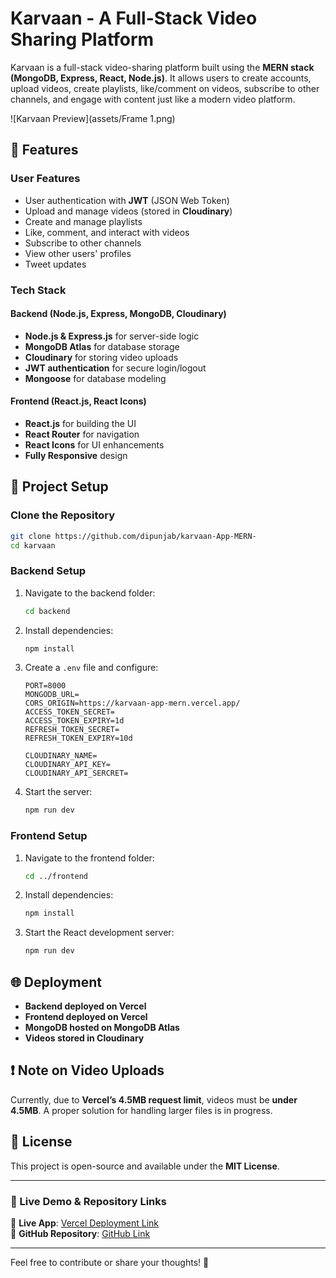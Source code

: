 # Karvaan - A Full-Stack Video Sharing Platform

Karvaan is a full-stack video-sharing platform built using the **MERN stack (MongoDB, Express, React, Node.js)**. It allows users to create accounts, upload videos, create playlists, like/comment on videos, subscribe to other channels, and engage with content just like a modern video platform.

![Karvaan Preview](assets/Frame 1.png)

## 🚀 Features

### **User Features**
- User authentication with **JWT** (JSON Web Token)
- Upload and manage videos (stored in **Cloudinary**)
- Create and manage playlists
- Like, comment, and interact with videos
- Subscribe to other channels
- View other users' profiles
- Tweet updates

### **Tech Stack**
#### **Backend** (Node.js, Express, MongoDB, Cloudinary)
- **Node.js & Express.js** for server-side logic
- **MongoDB Atlas** for database storage
- **Cloudinary** for storing video uploads
- **JWT authentication** for secure login/logout
- **Mongoose** for database modeling

#### **Frontend** (React.js, React Icons)
- **React.js** for building the UI
- **React Router** for navigation
- **React Icons** for UI enhancements
- **Fully Responsive** design

## 📂 Project Setup

### **Clone the Repository**
```bash
git clone https://github.com/dipunjab/karvaan-App-MERN-
cd karvaan
```

### **Backend Setup**
1. Navigate to the backend folder:
   ```bash
   cd backend
   ```
2. Install dependencies:
   ```bash
   npm install
   ```
3. Create a `.env` file and configure:
   ```env
   PORT=8000
   MONGODB_URL=
   CORS_ORIGIN=https://karvaan-app-mern.vercel.app/
   ACCESS_TOKEN_SECRET=
   ACCESS_TOKEN_EXPIRY=1d
   REFRESH_TOKEN_SECRET=
   REFRESH_TOKEN_EXPIRY=10d

   CLOUDINARY_NAME=
   CLOUDINARY_API_KEY=
   CLOUDINARY_API_SERCRET=
   ```
4. Start the server:
   ```bash
   npm run dev
   ```

### **Frontend Setup**
1. Navigate to the frontend folder:
   ```bash
   cd ../frontend
   ```
2. Install dependencies:
   ```bash
   npm install
   ```
3. Start the React development server:
   ```bash
   npm run dev
   ```

## 🌐 Deployment
- **Backend deployed on Vercel**
- **Frontend deployed on Vercel**
- **MongoDB hosted on MongoDB Atlas**
- **Videos stored in Cloudinary**

## ❗ Note on Video Uploads
Currently, due to **Vercel’s 4.5MB request limit**, videos must be **under 4.5MB**. A proper solution for handling larger files is in progress.

## 📜 License
This project is open-source and available under the **MIT License**.

---
### 🎥 Live Demo & Repository Links
📌 **Live App**: [Vercel Deployment Link](https://karvaan-app-mern.vercel.app/)  
📌 **GitHub Repository**: [GitHub Link](https://github.com/dipunjab/karvaan-App-MERN-)

---
Feel free to contribute or share your thoughts! 🚀

